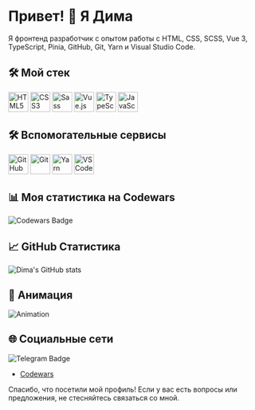 # Привет! 👋 Я Дима

Я фронтенд разработчик с опытом работы с HTML, CSS, SCSS, Vue 3, TypeScript, Pinia, GitHub, Git, Yarn и Visual Studio Code.

## 🛠️ Мой стек

<p>
  <img src="https://cdn.jsdelivr.net/gh/devicons/devicon/icons/html5/html5-original.svg" width="40" height="40" alt="HTML5" />
  <img src="https://cdn.jsdelivr.net/gh/devicons/devicon/icons/css3/css3-original.svg" width="40" height="40" alt="CSS3" />
  <img src="https://cdn.jsdelivr.net/gh/devicons/devicon/icons/sass/sass-original.svg" width="40" height="40" alt="Sass" />
  <img src="https://cdn.jsdelivr.net/gh/devicons/devicon/icons/vuejs/vuejs-original.svg" width="40" height="40" alt="Vue.js" />
  <img src="https://cdn.jsdelivr.net/gh/devicons/devicon/icons/typescript/typescript-original.svg" width="40" height="40" alt="TypeScript" />
  <img src="https://cdn.jsdelivr.net/gh/devicons/devicon/icons/javascript/javascript-original.svg" width="40" height="40" alt="JavaScript" />
</p>

## 🛠️ Вспомогательные сервисы

<p>
  <img src="https://cdn.jsdelivr.net/gh/devicons/devicon/icons/github/github-original.svg" width="40" height="40" alt="GitHub" />
  <img src="https://cdn.jsdelivr.net/gh/devicons/devicon/icons/git/git-original.svg" width="40" height="40" alt="Git" />
  <img src="https://cdn.jsdelivr.net/gh/devicons/devicon/icons/yarn/yarn-original.svg" width="40" height="40" alt="Yarn" />
  <img src="https://cdn.jsdelivr.net/gh/devicons/devicon/icons/vscode/vscode-original.svg" width="40" height="40" alt="VS Code" />
</p>

## 📊 Моя статистика на Codewars

![Codewars Badge](https://www.codewars.com/users/biskvitonchik/badges/large)

## 📈 GitHub Статистика

![Dima's GitHub stats](https://github-readme-stats.vercel.app/api?usernamebiskvitonchik&show_icons=true&theme=radical)

## 🚀 Анимация

![Animation](https://media.giphy.com/media/13HgwGsXF0aiGY/giphy.gif)

## 🌐 Социальные сети

![Telegram Badge](https://img.shields.io/badge/Telegram-biskv-2CA5E0?style=flat&logo=telegram&logoColor=white)
- [Codewars](https://www.codewars.com/users/biskvitonchik)

Спасибо, что посетили мой профиль! Если у вас есть вопросы или предложения, не стесняйтесь связаться со мной.
